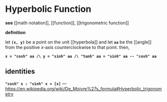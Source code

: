 # Hyperbolic Function

**see** [[math notation]], [[function]], [[trigonometric function]]

**definition**

let **`(x, y)`** be a point on the unit [[hyperbola]] and let **`aa`** be the [[angle]] from the positive x-axis counterclockwise to that point. then,

**`x = "cosh" aa /\ y = "sinh" aa /\ "tanh" aa = "sinh" aa -- "cosh" aa`**

## identities

**`"cosh" x : "sinh" x = [x]`** &mdash; <https://en.wikipedia.org/wiki/De_Moivre%27s_formula#Hyperbolic_trigonometry>
